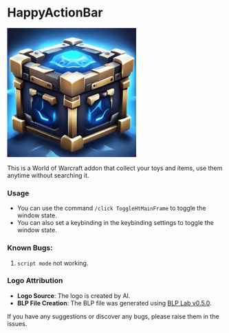 # HappyActionBar

<img src="./Media/Logo.png" alt="HappyActionBar" width="300" height="300">

This is a World of Warcraft addon that collect your toys and items, use them anytime without searching it.

### Usage
- You can use the command `/click ToggleHtMainFrame` to toggle the window state.
- You can also set a keybinding in the keybinding settings to toggle the window state.

### Known Bugs:
1. `script mode` not working.

### Logo Attribution
- **Logo Source**: The logo is created by AI.
- **BLP File Creation**: The BLP file was generated using [BLP Lab v0.5.0](https://www.hiveworkshop.com/threads/blp-lab-v0-5-0.137599/).

If you have any suggestions or discover any bugs, please raise them in the issues.
